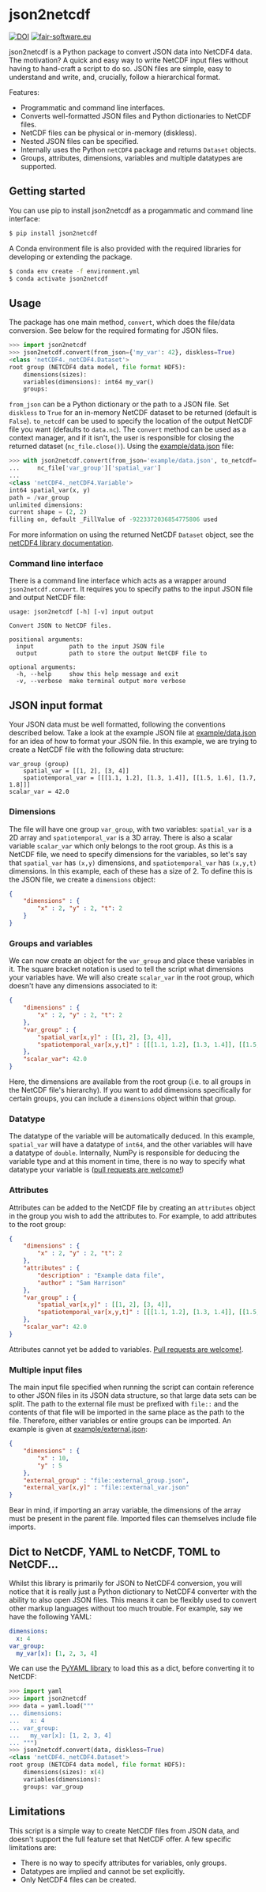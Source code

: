 # json2netcdf

[![DOI](https://zenodo.org/badge/DOI/10.5281/zenodo.4286216.svg)](https://doi.org/10.5281/zenodo.4286216)
[![fair-software.eu](https://img.shields.io/badge/fair--software.eu-%E2%97%8F%20%20%E2%97%8F%20%20%E2%97%8B%20%20%E2%97%8F%20%20%E2%97%8B-orange)](https://fair-software.eu)

json2netcdf is a Python package to convert JSON data into NetCDF4 data. The motivation? A quick and easy way to write NetCDF input files without having to hand-craft a script to do so. JSON files are simple, easy to understand and write, and, crucially, follow a hierarchical format.

Features:
- Programmatic and command line interfaces.
- Converts well-formatted JSON files and Python dictionaries to NetCDF files.
- NetCDF files can be physical or in-memory (diskless).
- Nested JSON files can be specified.
- Internally uses the Python `netCDF4` package and returns `Dataset` objects.
- Groups, attributes, dimensions, variables and multiple datatypes are supported.

## Getting started

You can use pip to install json2netcdf as a progammatic and command line interface:

```bash
$ pip install json2netcdf
```

A Conda environment file is also provided with the required libraries for developing or extending the package.

```bash
$ conda env create -f environment.yml
$ conda activate json2netcdf
```

## Usage

The package has one main method, `convert`, which does the file/data conversion. See below for the required formating for JSON files.

```python
>>> import json2netcdf
>>> json2netcdf.convert(from_json={'my_var': 42}, diskless=True)
<class 'netCDF4._netCDF4.Dataset'>
root group (NETCDF4 data model, file format HDF5):
    dimensions(sizes):
    variables(dimensions): int64 my_var()
    groups:
```

`from_json` can be a Python dictionary or the path to a JSON file. Set `diskless` to `True` for an in-memory NetCDF dataset to be returned (default is `False`). `to_netcdf` can be used to specify the location of the output NetCDF file you want (defaults to `data.nc`). The `convert` method can be used as a context manager, and if it isn't, the user is responsible for closing the returned dataset (`nc_file.close()`). Using the [example/data.json](./example/data.json) file:

```python
>>> with json2netcdf.convert(from_json='example/data.json', to_netcdf='data.nc') as nc_file:
...     nc_file['var_group']['spatial_var']
...
<class 'netCDF4._netCDF4.Variable'>
int64 spatial_var(x, y)
path = /var_group
unlimited dimensions:
current shape = (2, 2)
filling on, default _FillValue of -9223372036854775806 used
``` 

For more information on using the returned NetCDF `Dataset` object, see the [netCDF4 library documentation](https://unidata.github.io/netcdf4-python/).

### Command line interface

There is a command line interface which acts as a wrapper around `json2netcdf.convert`. It requires you to specify paths to the input JSON file and output NetCDF file:

```
usage: json2netcdf [-h] [-v] input output

Convert JSON to NetCDF files.

positional arguments:
  input          path to the input JSON file
  output         path to store the output NetCDF file to

optional arguments:
  -h, --help     show this help message and exit
  -v, --verbose  make terminal output more verbose
```

## JSON input format

Your JSON data must be well formatted, following the conventions described below. Take a look at the example JSON file at [example/data.json](./example/data.json) for an idea of how to format your JSON file. In this example, we are trying to create a NetCDF file with the following data structure:

```
var_group (group)
    spatial_var = [[1, 2], [3, 4]]
    spatiotemporal_var = [[[1.1, 1.2], [1.3, 1.4]], [[1.5, 1.6], [1.7, 1.8]]]
scalar_var = 42.0
```

### Dimensions

The file will have one group `var_group`, with two variables: `spatial_var` is a 2D array and `spatiotemporal_var` is a 3D array. There is also a scalar variable `scalar_var` which only belongs to the root group. As this is a NetCDF file, we need to specify dimensions for the variables, so let's say that `spatial_var` has `(x,y)` dimensions, and `spatiotemporal_var` has `(x,y,t)` dimensions. In this example, each of these has a size of 2. To define this is the JSON file, we create a `dimensions` object:

```json
{
    "dimensions" : {
        "x" : 2, "y" : 2, "t": 2
    }
}
```

### Groups and variables

We can now create an object for the `var_group` and place these variables in it. The square bracket notation is used to tell the script what dimensions your variables have. We will also create `scalar_var` in the root group, which doesn't have any dimensions associated to it:

```json
{
    "dimensions" : {
        "x" : 2, "y" : 2, "t": 2
    },
    "var_group" : {
        "spatial_var[x,y]" : [[1, 2], [3, 4]],
        "spatiotemporal_var[x,y,t]" : [[[1.1, 1.2], [1.3, 1.4]], [[1.5, 1.6], [1.7, 1.8]]]
    },
    "scalar_var": 42.0
}
```

Here, the dimensions are available from the root group (i.e. to all groups in the NetCDF file's hierarchy). If you want to add dimensions specifically for certain groups, you can include a `dimensions` object within that group.

### Datatype 

The datatype of the variable will be automatically deduced. In this example, `spatial_var` will have a datatype of `int64`, and the other variables will have a datatype of `double`. Internally, NumPy is responsible for deducing the variable type and at this moment in time, there is no way to specify what datatype your variable is ([pull requests are welcome!](./CONTRIBUTING.md))

### Attributes

Attributes can be added to the NetCDF file by creating an `attributes` object in the group you wish to add the attributes to. For example, to add attributes to the root group:

```json
{
    "dimensions" : {
        "x" : 2, "y" : 2, "t": 2
    },
    "attributes" : {
        "description" : "Example data file",
        "author" : "Sam Harrison"
    },
    "var_group" : {
        "spatial_var[x,y]" : [[1, 2], [3, 4]],
        "spatiotemporal_var[x,y,t]" : [[[1.1, 1.2], [1.3, 1.4]], [[1.5, 1.6], [1.7, 1.8]]]
    },
    "scalar_var": 42.0
}
```

Attributes cannot yet be added to variables. [Pull requests are welcome!](./CONTRIBUTING.md).

### Multiple input files

The main input file specified when running the script can contain reference to other JSON files in its JSON data structure, so that large data sets can be split. The path to the external file must be prefixed with `file::` and the contents of that file will be imported in the same place as the path to the file. Therefore, either variables or entire groups can be imported. An example is given at [example/external.json](external.json):

```json
{
    "dimensions" : {
        "x" : 10,
        "y" : 5
    },
    "external_group" : "file::external_group.json",
    "external_var[x,y]" : "file::external_var.json"
}
```

Bear in mind, if importing an array variable, the dimensions of the array must be present in the parent file. Imported files can themselves include file imports.

## Dict to NetCDF, YAML to NetCDF, TOML to NetCDF...

Whilst this library is primarily for JSON to NetCDF4 conversion, you will notice that it is really just a Python dictionary to NetCDF4 converter with the ability to also open JSON files. This means it can be flexibly used to convert other markup languages without too much trouble. For example, say we have the following YAML:

```yaml
dimensions:
  x: 4
var_group:
  my_var[x]: [1, 2, 3, 4]
```

We can use the [PyYAML library](https://pyyaml.org/wiki/PyYAMLDocumentation) to load this as a dict, before converting it to NetCDF:

```python
>>> import yaml
>>> import json2netcdf
>>> data = yaml.load("""
... dimensions:
...   x: 4
... var_group:
...   my_var[x]: [1, 2, 3, 4]
... """)
>>> json2netcdf.convert(data, diskless=True)
<class 'netCDF4._netCDF4.Dataset'>
root group (NETCDF4 data model, file format HDF5):
    dimensions(sizes): x(4)
    variables(dimensions):
    groups: var_group
```

## Limitations

This script is a simple way to create NetCDF files from JSON data, and doesn't support the full feature set that NetCDF offer. A few specific limitations are:
- There is no way to specify attributes for variables, only groups.
- Datatypes are implied and cannot be set explicitly.
- Only NetCDF4 files can be created.

